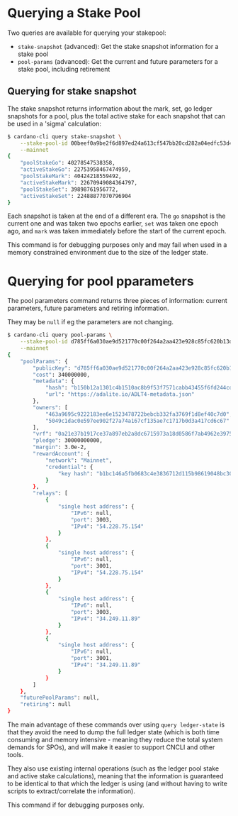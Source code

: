 # Querying a Stake Pool

Two queries are available for querying your stakepool:

* `stake-snapshot` (advanced): Get the stake snapshot information for a stake pool
* `pool-params` (advanced): Get the current and future parameters for a stake pool,
  including retirement

## Querying for stake snapshot

The stake snapshot returns information about the mark, set, go ledger snapshots for a pool, plus
the total active stake for each snapshot that can be used in a 'sigma' calculation:

```bash
$ cardano-cli query stake-snapshot \
    --stake-pool-id 00beef0a9be2f6d897ed24a613cf547bb20cd282a04edfc53d477114 \
    --mainnet
{
    "poolStakeGo": 40278547538358,
    "activeStakeGo": 22753958467474959,
    "poolStakeMark": 40424218559492,
    "activeStakeMark": 22670949084364797,
    "poolStakeSet": 39898761956772,
    "activeStakeSet": 22488877070796904
}
```

Each snapshot is taken at the end of a different era.  The `go` snapshot is the current one and
was taken two epochs earlier, `set` was taken one epoch ago, and `mark` was taken immediately
before the start of the current epoch.

This command is for debugging purposes only and may fail when used in a memory constrained
environment due to the size of the ledger state.

# Querying for pool pparameters

The pool parameters command returns three pieces of information: current parameters, future
parameters and retiring information.

They may be `null` if eg the parameters are not changing.

```bash
$ cardano-cli query pool-params \
    --stake-pool-id d785ff6a030ae9d521770c00f264a2aa423e928c85fc620b13d46eda \
    --mainnet
{
    "poolParams": {
        "publicKey": "d785ff6a030ae9d521770c00f264a2aa423e928c85fc620b13d46eda",
        "cost": 340000000,
        "metadata": {
            "hash": "b150b12a1301c4b1510ac8b9f53f7571cabb43455f6fd244cd8fd97504b1c869",
            "url": "https://adalite.io/ADLT4-metadata.json"
        },
        "owners": [
            "463a9695c9222183ee6e1523478722bebcb332fa3769f1d8ef40c7d0",
            "5049c1dac0e597ee902f27a74a167cf135ae7c1717b0d3a417cd6c67"
        ],
        "vrf": "0a21e37b1917ce37a897eb2a8dc6715973a18d0586f7ab4962e3975561151348",
        "pledge": 30000000000,
        "margin": 3.0e-2,
        "rewardAccount": {
            "network": "Mainnet",
            "credential": {
                "key hash": "b1bc146a5fb0683c4e3836712d115b98619048bc307cc059b6adc76e"
            }
        },
        "relays": [
            {
                "single host address": {
                    "IPv6": null,
                    "port": 3003,
                    "IPv4": "54.228.75.154"
                }
            },
            {
                "single host address": {
                    "IPv6": null,
                    "port": 3001,
                    "IPv4": "54.228.75.154"
                }
            },
            {
                "single host address": {
                    "IPv6": null,
                    "port": 3003,
                    "IPv4": "34.249.11.89"
                }
            },
            {
                "single host address": {
                    "IPv6": null,
                    "port": 3001,
                    "IPv4": "34.249.11.89"
                }
            }
        ]
    },
    "futurePoolParams": null,
    "retiring": null
}
```

The main advantage of these commands over using `query ledger-state` is that they avoid the need
to dump the full ledger state (which is both time consuming and memory intensive - meaning they
reduce the total system demands for SPOs), and will make it easier to support CNCLI and other
tools.

They also use existing internal operations (such as the ledger pool stake and active stake
calculations), meaning that the information is guaranteed to be identical to that which the
ledger is using (and without having to write scripts to extract/correlate the information).

This command if for debugging purposes only.
